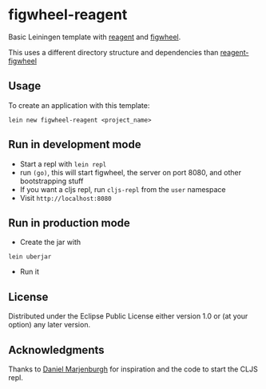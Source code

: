 # figwheel-reagent

Basic Leiningen template with [reagent](https://github.com/holmsand/reagent)
and [figwheel](https://github.com/bhauman/lein-figwheel).

This uses a different directory structure and dependencies than [reagent-figwheel](https://github.com/gadfly361/reagent-figwheel)

## Usage

To create an application with this template:

```
lein new figwheel-reagent <project_name>
```

## Run in development mode

- Start a repl with `lein repl`
- run `(go)`, this will start figwheel, the server on port 8080, and other bootstrapping stuff
- If you want a cljs repl, run `cljs-repl` from the `user` namespace
- Visit `http://localhost:8080`

## Run in production mode
- Create the jar with

```
lein uberjar
```

- Run it

## License

Distributed under the Eclipse Public License either version 1.0 or (at
your option) any later version.

## Acknowledgments

Thanks to [Daniel Marjenburgh](https://github.com/dmarjenburgh) for
inspiration and the code to start the CLJS repl.
